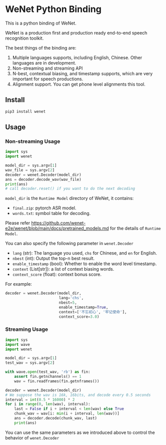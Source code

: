 # WeNet Python Binding

This is a python binding of WeNet.

WeNet is a production first and production ready end-to-end speech recognition toolkit.

The best things of the binding are:

1. Multiple languages supports, including English, Chinese. Other languages are in development.
2. Non-streaming and streaming API
3. N-best, contextual biasing, and timestamp supports, which are very important for speech productions.
4. Alignment support. You can get phone level alignments this tool.

## Install

``` sh
pip3 install wenet
```

## Usage

### Non-streaming Usage

``` python
import sys
import wenet

model_dir = sys.argv[1]
wav_file = sys.argv[2]
decoder = wenet.Decoder(model_dir)
ans = decoder.decode_wav(wav_file)
print(ans)
# call decoder.reset() if you want to do the next decoding
```

`model_dir` is the `Runtime Model` directory of WeNet, it contains:
* `final.zip`: pytorch ASR model.
* `words.txt`: symbol table for decoding.

Please refer https://github.com/wenet-e2e/wenet/blob/main/docs/pretrained_models.md for the details of `Runtime Model`.

You can also specify the following parameter in `wenet.Decoder`

* `lang` (str): The language you used, `chs` for Chinese, and `en` for English.
* `nbest` (int): Output the top-n best result.
* `enable_timestamp` (bool): Whether to enable the word level timestamp.
* `context` (List[str]): a list of context biasing words.
* `context_score` (float): context bonus score.

For example:
``` python
decoder = wenet.Decoder(model_dir,
                        lang='chs',
                        nbest=5,
                        enable_timestamp=True,
                        context=['不忘初心', '牢记使命'],
                        context_score=3.0)
```

### Streaming Usage

``` python
import sys
import wave
import wenet

model_dir = sys.argv[1]
test_wav = sys.argv[2]

with wave.open(test_wav, 'rb') as fin:
    assert fin.getnchannels() == 1
    wav = fin.readframes(fin.getnframes())

decoder = wenet.Decoder(model_dir)
# We suppose the wav is 16k, 16bits, and decode every 0.5 seconds
interval = int(0.5 * 16000) * 2
for i in range(0, len(wav), interval):
    last = False if i + interval < len(wav) else True
    chunk_wav = wav[i: min(i + interval, len(wav))]
    ans = decoder.decode(chunk_wav, last)
    print(ans)
```

You can use the same parameters as we introduced above to control the behavior of `wenet.Decoder`
